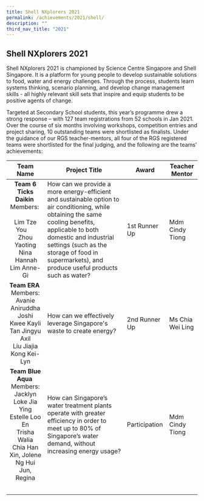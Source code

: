 ```yaml
---
title: Shell NXplorers 2021
permalink: /achievements/2021/shell/
description: ""
third_nav_title: "2021"
---
```

## Shell NXplorers 2021

Shell NXplorers 2021 is championed by Science Centre Singapore and Shell Singapore. It is a platform for young people to develop sustainable solutions to food, water and energy challenges. Through the process, students learn systems thinking, scenario planning, and develop change management skills - all highly relevant skill sets that inspire and equip students to be positive agents of change. 

Targeted at Secondary School students, this year’s programme drew a strong response – with 127 team registrations from 52 schools in Jan 2021. Over the course of six months involving workshops, competition entries and project sharing, 10 outstanding teams were shortlisted as finalists. Under the guidance of our RGS teacher-mentors, all four of the RGS registered teams were shortlisted for the final judging, and the following are the teams’ achievements:

| **Team Name**  | **Project Title**  |**Award**   | **Teacher Mentor**  |
|:-:|---|---|---|
| **Team 6 Ticks Daikin** <br>Members:     <br>Lim Tze You     <br>Zhou Yaoting Nina<br> Hannah Lim Anne-Gi  | How can we provide a more energy-efficient and sustainable option to air conditioning, while obtaining the same cooling benefits, applicable to both domestic and industrial settings (such as the storage of food in supermarkets), and produce useful products such as water?  | 1st Runner Up  | Mdm Cindy Tiong  |
| **Team ERA** <br>Members:  <br>Avanie Aniruddha Joshi<br>Kwee Kayli  <br>Tan Jingyu Axil<br>Liu Jiajia<br>Kong Kei-Lyn  | How can we effectively leverage Singapore's waste to create energy?  | 2nd Runner Up  | Ms Chia Wei Ling  |
| **Team Blue Aqua** <br>Members:<br>Jacklyn Loke Jia Ying<br>Estelle Loo En<br>Trisha Walia<br>Chia Han Xin, Jolene<br>Ng Hui Jun, Regina  | How can Singapore’s water treatment plants operate with greater efficiency in order to meet up to 80% of Singapore’s water demand, without increasing energy usage?  | Participation  | Mdm Cindy Tiong  |
|   |   |   |   |
|   |   |   |   |
|   |   |   |   |
|   |   |   |   |
|   |   |   |   |